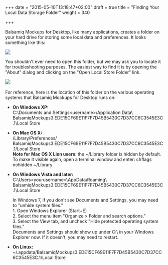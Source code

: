 +++
date = "2015-05-10T13:18:47+02:00"
draft = true
title = "Finding Your Local Data Storage Folder"
weight = 340

+++

Balsamiq Mockups for Desktop, like many applications, creates a folder on your hard drive for storing some local data and preferences. It looks something like this:

![](http://media.balsamiq.com/img/support/docs/m4d/b3/localstore.png)

You shouldn't ever need to open this folder, but we may ask you to locate it for troubleshooting purposes. The easiest way to find it is by opening the "About" dialog and clicking on the "Open Local Store Folder" link.

![](http://media.balsamiq.com/img/support/docs/m4d/b3/aboutdialog.png)​

For reference, here is the location of this folder on the various operating systems that Balsamiq Mockups for Desktop runs on:

*   **On Windows XP:**  
     C:\Documents and Settings\<username>\Application Data\ BalsamiqMockups3.EDE15CF69E11F7F7D45B5430C7D37CC6C3545E3C.1\Local Store
*   **On Mac OS X:**  
     <your user home>/Library/Preferences/ BalsamiqMockups3.EDE15CF69E11F7F7D45B5430C7D37CC6C3545E3C.1/Local Store  
     **Note for Mac OS X Lion users**: the ~/Library folder is hidden by default. To make it visible again, open a terminal window and enter: chflags nohidden ~/Library
*   **On Windows Vista and later:**  
     C:\Users\<yourusername>\AppData\Roaming\ BalsamiqMockups3.EDE15CF69E11F7F7D45B5430C7D37CC6C3545E3C.1\Local Store  

    In Windows 7, if you don't see Documents and Settings, you may need to "unhide system files."  
     1\. Open Windows Explorer (Start+E)  
     2\. Select the menu item "Organize > Folder and search options."  
     3\. Select the View tab, and uncheck "Hide protected operating system files."  
     Documents and Settings should show up under C:\ in your Windows Explorer now. If it doesn't, you may need to restart.
*   **On Linux:**  
     ~/.appdata/BalsamiqMockups3.EDE15CF69E11F7F7D45B5430C7D37CC6C3545E3C.1/Local Store